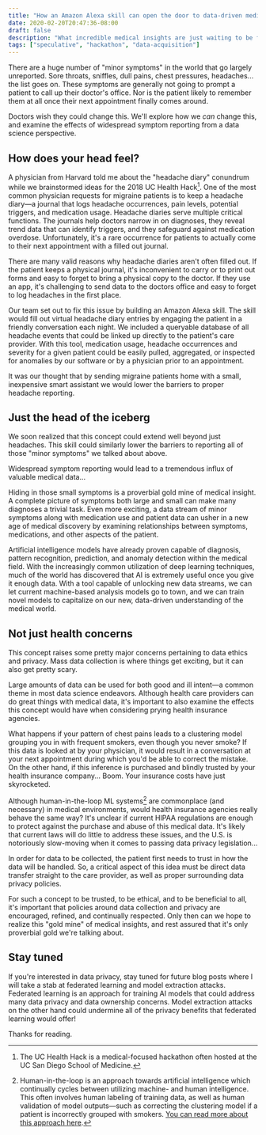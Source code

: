 ```yaml
---
title: "How an Amazon Alexa skill can open the door to data-driven medical insights"
date: 2020-02-20T20:47:36-08:00
draft: false
description: "What incredible medical insights are just waiting to be found if we can unlock new data streams?"
tags: ["speculative", "hackathon", "data-acquisition"]
---
```



There are a huge number of "minor symptoms" in the world that go largely unreported.  Sore throats, sniffles, dull pains, chest pressures, headaches... the list goes on.  These symptoms are generally not going to prompt a patient to call up their doctor's office.  Nor is the patient likely to remember them at all once their next appointment finally comes around.

Doctors wish they could change this.  We'll explore how we *can* change this, and examine the effects of widespread symptom reporting from a data science perspective.


## How does your head feel?

A physician from Harvard told me about the "headache diary" conundrum while we brainstormed ideas for the 2018 UC Health Hack[^1].  One of the most common physician requests for migraine patients is to keep a headache diary—a journal that logs headache occurrences, pain levels, potential triggers, and medication usage.   Headache diaries serve multiple critical functions.  The journals help doctors narrow in on diagnoses, they reveal trend data that can identify triggers, and they safeguard against medication overdose.   Unfortunately, it's a rare occurrence for patients to actually come to their next appointment with a filled out journal.

[^1]: The UC Health Hack is a medical-focused hackathon often hosted at the UC San Diego School of Medicine.

There are many valid reasons why headache diaries aren't often filled out.  If the patient keeps a physical journal, it's inconvenient to carry or to print out forms and easy to forget to bring a physical copy to the doctor.  If they use an app, it's challenging to send data to the doctors office and easy to forget to log headaches in the first place.

Our team set out to fix this issue by building an Amazon Alexa skill.  The skill would fill out virtual headache diary entries by engaging the patient in a friendly conversation each night.  We included a queryable database of all headache events that could be linked up directly to the patient's care provider.  With this tool, medication usage, headache occurrences and severity for a given patient could be easily pulled, aggregated, or inspected for anomalies by our software or by a physician prior to an appointment.

It was our thought that by sending migraine patients home with a small, inexpensive smart assistant we would lower the barriers to proper headache reporting.


## Just the head of the iceberg

We soon realized that this concept could extend well beyond just headaches.  This skill could similarly lower the barriers to reporting all of those "minor symptoms" we talked about above.

Widespread symptom reporting would lead to a tremendous influx of valuable medical data...

Hiding in those small symptoms is a proverbial gold mine of medical insight.  A complete picture of symptoms both large and small can make many diagnoses a trivial task.  Even more exciting, a data stream of minor symptoms along with medication use and patient data can usher in a new age of medical discovery by examining relationships between symptoms, medications, and other aspects of the patient.

Artificial intelligence models have already proven capable of diagnosis, pattern recognition, prediction, and anomaly detection within the medical field.  With the increasingly common utilization of deep learning techniques, much of the world has discovered that AI is extremely useful once you give it enough data.  With a tool capable of unlocking  new data streams, we can let current machine-based analysis models go to town, and we can train novel models to capitalize on our new, data-driven understanding of the medical world.


## Not just health concerns

This concept raises some pretty major concerns pertaining to data ethics and privacy.  Mass data collection is where things get exciting, but it can also get pretty scary.

Large amounts of data can be used for both good and ill intent—a common theme in most data science endeavors.  Although health care providers can do great things with medical data, it's important to also examine the effects this concept would have when considering prying health insurance agencies.

What happens if your pattern of chest pains leads to a clustering model grouping you in with frequent smokers, even though you never smoke?  If this data is looked at by your physician, it would result in a conversation at your next appointment during which you'd be able to correct the mistake.  On the other hand, if this inference is purchased and blindly trusted by your health insurance company...  Boom.  Your insurance costs have just skyrocketed.

Although human-in-the-loop ML systems[^2] are commonplace (and necessary) in medical environments, would health insurance agencies really behave the same way?  It's unclear if current HIPAA regulations are enough to protect against the purchase and abuse of this medical data.  It's likely that current laws will do little to address these issues, and the U.S. is notoriously slow-moving when it comes to passing data privacy legislation...

[^2]: Human-in-the-loop is an approach towards artificial intelligence which continually cycles between utilizing machine- and human intelligence.  This often involves human labeling of training data, as well as human validation of model outputs—such as correcting the clustering model if a patient is incorrectly grouped with smokers.  [You can read more about this approach here](https://www.computerworld.com/article/3004013/why-human-in-the-loop-computing-is-the-future-of-machine-learning.html).

In order for data to be collected, the patient first needs to trust in how the data will be handled.  So, a critical aspect of this idea must be direct data transfer straight to the care provider, as well as proper surrounding data privacy policies.

For such a concept to be trusted, to be ethical, and to be beneficial to all, it's important that policies around data collection and privacy are encouraged, refined, and continually respected.  Only then can we hope to realize this "gold mine" of medical insights, and rest assured that it's only proverbial gold we're talking about.


## Stay tuned

If you're interested in data privacy, stay tuned for future blog posts where I will take a stab at federated learning and model extraction attacks.  Federated learning is an approach for training AI models that could address many data privacy and data ownership concerns.  Model extraction attacks on the other hand could undermine all of the privacy benefits that federated learning would offer!

Thanks for reading.